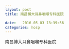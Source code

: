 ```yaml
--- 
layout: post 
title: 南昌博大耳鼻咽喉专科医院

date:   2016-05-03 13:39:56 
categories: hosp 
--- 
```

   
南昌博大耳鼻咽喉专科医院
